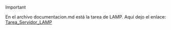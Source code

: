 >[!IMPORTANT]
>En el archivo documentacion.md está la tarea de LAMP. Aquí dejo el enlace:
>[Tarea_Servidor_LAMP](https://github.com/K3vMartinez/Tarea_Servidor_LAMP_Martinez_Kevin/blob/main/documentacion.md)